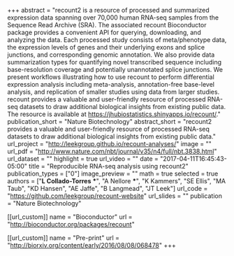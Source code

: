 +++
abstract = "recount2 is a resource of processed and summarized expression data spanning over 70,000 human RNA-seq samples from the Sequence Read Archive (SRA). The associated recount Bioconductor package provides a convenient API for querying, downloading, and analyzing the data. Each processed study consists of meta/phenotype data, the expression levels of genes and their underlying exons and splice junctions, and corresponding genomic annotation. We also provide data summarization types for quantifying novel transcribed sequence including base-resolution coverage and potentially unannotated splice junctions. We present workflows illustrating how to use recount to perform differential expression analysis including meta-analysis, annotation-free base-level analysis, and replication of smaller studies using data from larger studies. recount provides a valuable and user-friendly resource of processed RNA-seq datasets to draw additional biological insights from existing public data. The resource is available at https://jhubiostatistics.shinyapps.io/recount/."
publication_short = "Nature Biotechnology"
abstract_short = "recount2 provides a valuable and user-friendly resource of processed RNA-seq datasets to draw additional biological insights from existing public data."
url_project = "http://leekgroup.github.io/recount-analyses/"
image = ""
url_pdf = "http://www.nature.com/nbt/journal/v35/n4/full/nbt.3838.html"
url_dataset = ""
highlight = true
url_video = ""
date = "2017-04-11T16:45:43-05:00"
title = "Reproducible RNA-seq analysis using recount2"
publication_types = ["0"]
image_preview = ""
math = true
selected = true
authors = ["__L Collado-Torres__ __*__", "A Nellore __*__", "K Kammers", "SE Ellis", "MA Taub", "KD Hansen", "AE Jaffe", "B Langmead", "JT Leek"]
url_code = "https://github.com/leekgroup/recount-website"
url_slides = ""
publication = "Nature Biotechnology"

[[url_custom]]
    name = "Bioconductor"
    url = "http://bioconductor.org/packages/recount"

[[url_custom]]
    name = "Pre-print"
    url = "http://biorxiv.org/content/early/2016/08/08/068478"
+++

